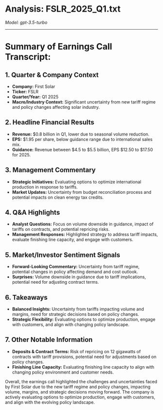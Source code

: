 # Analysis: FSLR_2025_Q1.txt

*Model: gpt-3.5-turbo*

---

# Summary of Earnings Call Transcript:

## 1. Quarter & Company Context
- **Company:** First Solar
- **Ticker:** FSLR
- **Quarter/Year:** Q1 2025
- **Macro/Industry Context:** Significant uncertainty from new tariff regime and policy changes affecting solar industry.

## 2. Headline Financial Results
- **Revenue:** $0.8 billion in Q1, lower due to seasonal volume reduction.
- **EPS:** $1.95 per share, below guidance range due to international sales mix.
- **Guidance:** Revenue between $4.5 to $5.5 billion, EPS $12.50 to $17.50 for 2025.

## 3. Management Commentary
- **Strategic Initiatives:** Evaluating options to optimize international production in response to tariffs.
- **Market Updates:** Uncertainty from budget reconciliation process and potential impacts on clean energy tax credits.

## 4. Q&A Highlights
- **Analyst Questions:** Focus on volume downside in guidance, impact of tariffs on contracts, and potential repricing risks.
- **Management Responses:** Highlighted strategy to address tariff impacts, evaluate finishing line capacity, and engage with customers.

## 5. Market/Investor Sentiment Signals
- **Forward-Looking Commentary:** Uncertainty from tariff regime, potential changes in policy affecting demand and cost outlook.
- **Surprises:** Volume downside in guidance due to tariff implications, potential need for adjusting contract terms.

## 6. Takeaways
- **Balanced Insights:** Uncertainty from tariffs impacting volume and margins, need for strategic decisions based on policy changes.
- **Strategic Flexibility:** Evaluating options to optimize production, engage with customers, and align with changing policy landscape.

## 7. Other Notable Information
- **Deposits & Contract Terms:** Risk of repricing on 12 gigawatts of contracts with tariff provisions, potential need for adjustments based on policy changes.
- **Finishing Line Capacity:** Evaluating finishing line capacity to align with changing policy environment and customer needs.

Overall, the earnings call highlighted the challenges and uncertainties faced by First Solar due to the new tariff regime and policy changes, impacting volume, margins, and strategic decisions moving forward. The company is actively evaluating options to optimize production, engage with customers, and align with the evolving policy landscape.